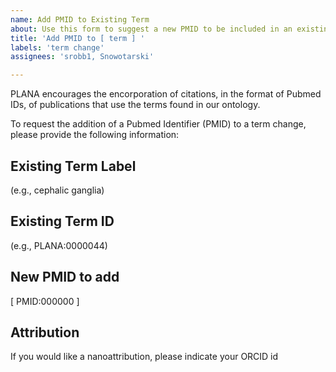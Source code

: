```yaml
---
name: Add PMID to Existing Term
about: Use this form to suggest a new PMID to be included in an existing term's annotations
title: 'Add PMID to [ term ] '
labels: 'term change'
assignees: 'srobb1, Snowotarski'

---
```

PLANA encourages the encorporation of citations, in the format of Pubmed IDs, of publications that use the terms found in our ontology.  

To request the addition of a Pubmed Identifier (PMID) to a term change, please provide the following information:

## Existing Term Label

(e.g., cephalic ganglia)

## Existing Term ID

(e.g., PLANA:0000044)

## New PMID to add
[ PMID:000000 ]




## Attribution

If you would like a nanoattribution, please indicate your ORCID id
